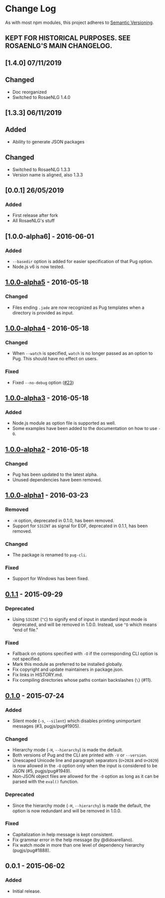 # Change Log
As with most npm modules, this project adheres to [Semantic Versioning](http://semver.org/).


## KEPT FOR HISTORICAL PURPOSES. SEE ROSAENLG'S MAIN CHANGELOG.


## [1.4.0] 07/11/2019

## Changed
- Doc reorganized
- Switched to RosaeNLG 1.4.0


## [1.3.3] 06/11/2019

## Added
- Ability to generate JSON packages

## Changed
- Switched to RosaeNLG 1.3.3
- Version name is aligned, also 1.3.3


## [0.0.1] 26/05/2019

### Added
- First release after fork
- All RosaeNLG's stuff

## [1.0.0-alpha6] - 2016-06-01

### Added
- `--basedir` option is added for easier specification of that Pug option.
- Node.js v6 is now tested.

## [1.0.0-alpha5] - 2016-05-18

### Changed
- Files ending `.jade` are now recognized as Pug templates when a directory is provided as input.

## [1.0.0-alpha4] - 2016-05-18

### Changed
- When `--watch` is specified, `watch` is no longer passed as an option to Pug. This should have no effect on users.

### Fixed
- Fixed `--no-debug` option ([#23])

## [1.0.0-alpha3] - 2016-05-18

### Added
- Node.js module as option file is supported as well.
- Some examples have been added to the documentation on how to use `-O`.

## [1.0.0-alpha2] - 2016-05-18

### Changed
- Pug has been updated to the latest alpha.
- Unused dependencies have been removed.

## [1.0.0-alpha1] - 2016-03-23

### Removed
- `-H` option, deprecated in 0.1.0, has been removed.
- Support for `SIGINT` as signal for EOF, deprecated in 0.1.1, has been removed.

### Changed
- The package is renamed to `pug-cli`.

### Fixed
- Support for Windows has been fixed.

## [0.1.1] - 2015-09-29
### Deprecated
- Using `SIGINT` (`^C`) to signify end of input in standard input mode is deprecated, and will be removed in 1.0.0. Instead, use `^D` which means "end of file."

### Fixed
- Fallback on options specified with `-O` if the corresponding CLI option is not specified.
- Mark this module as preferred to be installed globally.
- Fix copyright and update maintainers in package.json.
- Fix links in HISTORY.md.
- Fix compiling directories whose paths contain backslashes (`\`) (#11).

## [0.1.0] - 2015-07-24
### Added
- Silent mode (`-s`, `--silent`) which disables printing unimportant messages (#3, pugjs/pug#1905).

### Changed
- Hierarchy mode (`-H`, `--hierarchy`) is made the default.
- Both versions of Pug and the CLI are printed with `-V` or `--version`.
- Unescaped Unicode line and paragraph separators (`U+2028` and `U+2029`) is now allowed in the `-O` option only when the input is considered to be JSON (#5, pugjs/pug#1949).
- Non-JSON object files are allowed for the `-O` option as long as it can be parsed with the `eval()` function.

### Deprecated
- Since the hierarchy mode (`-H`, `--hierarchy`) is made the default, the
  option is now redundant and will be removed in 1.0.0.

### Fixed
- Capitalization in help message is kept consistent.
- Fix grammar error in the help message (by @didoarellano).
- Fix watch mode in more than one level of dependency hierarchy (pugjs/pug#1888).

## 0.0.1 - 2015-06-02
### Added
- Initial release.

[unreleased]: https://github.com/pugjs/pug-cli/compare/1.0.0-alpha5...master
[1.0.0-alpha5]: https://github.com/pugjs/pug-cli/compare/1.0.0-alpha4...1.0.0-alpha5
[1.0.0-alpha4]: https://github.com/pugjs/pug-cli/compare/1.0.0-alpha3...1.0.0-alpha4
[1.0.0-alpha3]: https://github.com/pugjs/pug-cli/compare/1.0.0-alpha2...1.0.0-alpha3
[1.0.0-alpha2]: https://github.com/pugjs/pug-cli/compare/1.0.0-alpha1...1.0.0-alpha2
[1.0.0-alpha1]: https://github.com/pugjs/pug-cli/compare/0.1.1...1.0.0-alpha1
[0.1.1]: https://github.com/pugjs/pug-cli/compare/0.1.0...0.1.1
[0.1.0]: https://github.com/pugjs/pug-cli/compare/0.0.1...0.1.0

[#23]: https://github.com/pugjs/pug-cli/issues/23
